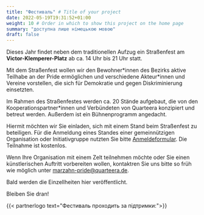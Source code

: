 ```yaml
---
title: "Фестиваль" # Title of your project
date: 2022-05-19T19:31:52+01:00
weight: 10 # Order in which to show this project on the home page
summary: "доступна лише німецькою мовою"
draft: false
---
```

Dieses Jahr findet neben dem traditionellen Aufzug ein Straßenfest am **Victor-Klemperer-Platz** ab ca. 14 Uhr bis 21 Uhr statt.

Mit dem Straßenfest wollen wir den Bewohner\*innen des Bezirks aktive Teilhabe an der Pride ermöglichen und verschiedene Akteur\*innen und Vereine vorstellen, die sich für Demokratie und gegen Diskriminierung einsetzten.

Im Rahmen des Straßenfestes werden ca. 20 Stände aufgebaut, die von den Kooperationspartner\*innen und Verbündeten von Quarteera konzipiert und betreut werden. Außerdem ist ein Bühnenprogramm angedacht. 

Hiermit möchten wir Sie einladen, sich mit einem Stand beim Straßenfest zu beteiligen. Für die Anmeldung eines Standes einer gemeinnützigen Organisation oder Initiativgruppe nutzten Sie bitte [Anmeldeformular](/Straßenfest_Anmeldung.pdf). Die Teilnahme ist kostenlos.

Wenn Ihre Organisation mit einem Zelt teilnehmen möchte oder Sie einen künstlerischen Auftritt vorbereiten wollen, kontaktren Sie uns bitte so früh wie möglich unter [marzahn-pride@quarteera.de](mailto:marzahn-pride@quarteera.de).

Bald werden die Еinzellheiten hier veröffentlicht.

Bleiben Sie dran!

{{< partnerlogo text="Фестиваль проходить за підтримки:">}}